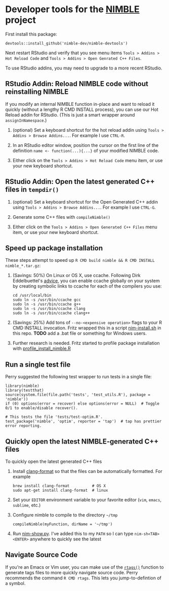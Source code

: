 # Developer tools for the [NIMBLE](http://r-nimble.org) project

First install this package:
```{r}
devtools::install_github('nimble-dev/nimble-devtools')
```
Next restart RStudio and verify that you see menu items
`Tools > Addins > Hot Reload Code` and
`Tools > Addins > Open Genrated C++ Files`.

To use RStudio addins, you may need to upgrade to a more recent RStudio.

## RStudio Addin: Reload NIMBLE code without reinstalling NIMBLE

If you modify an internal NIMBLE function in-place and want to reload it quickly
(without a lengthy R CMD INSTALL process), you can use our Hot Reload addin for
RStudio. (This is just a smart wrapper around `assignInNamespace`.)

1.  (optional) Set a keyboard shortcut for the hot reload addin using
    `Tools > Addins > Browse Addins...`. For example I use `CTRL-R`.

2.  In an RStudio editor window, position the cursor on the first line of the
    definition `name <- function(...){...}` of your modified NIMBLE code.

3.  Either click on the `Tools > Addins > Hot Reload Code` menu item, or use
    your new keyboard shortcut.

## RStudio Addin: Open the latest generated C++ files in `tempdir()`

1.  (optional) Set a keyboard shortcut for the Open Generated C++ addin using
    `Tools > Addins > Browse Addins...`. For example I use `CTRL-G`.

2. Generate some C++ files with `compileNimble()`

3.  Either click on the `Tools > Addins > Open Generated C++ Files` menu item,
    or use your new keyboard shortcut.

## Speed up package installation

These steps attempt to speed up `R CMD build nimble && R CMD INSTALL nimble_*.tar.gz`:

1.  (Savings: 50%) On Linux or OS X, use ccache.
    Following Dirk Eddelbuettel's [advice](http://stackoverflow.com/questions/13929514/how-to-enable-ccache-on-linux), you can enable ccache globally on your system by creating symbolic links to ccache for each of the compilers you use: 

    ```{sh}
    cd /usr/local/bin
    sudo ln -s /usr/bin/ccache gcc
    sudo ln -s /usr/bin/ccache g++
    sudo ln -s /usr/bin/ccache clang
    sudo ln -s /usr/bin/ccache clang++
    ```

2.  (Savings: 25%) Add tons of `--no-<expensive operation>` flags to your R CMD INSTALL invocation.
     Fritz wrapped this in a script [nim-install.sh](nim-install.sh) in this repo.
     **TODO** add a .bat file or something for Windows users.
     
3.  Further research is needed. Fritz started to profile package installation with [profile_install_nimble.R](profile_install_nimble.R)

## Run a single test file

Perry suggested the following test wrapper to run tests in a single file:

```{r}
library(nimble)
library(testthat)
source(system.file(file.path('tests', 'test_utils.R'), package = 'nimble'))
if (0) options(error = recover) else options(error = NULL)  # Toggle 0/1 to enable/disable recover().

# This tests the file 'tests/test-optim.R'.
test_package('nimble', 'optim', reporter = 'tap')  # tap has prettier error reporting.
```

## Quickly open the latest NIMBLE-generated C++ files

To quickly open the latest generated C++ files

1.  Install [clang-format](https://clang.llvm.org/docs/ClangFormat.html)
    so that the files can be automatically formatted. For example

    ```{bash}
    brew install clang-format          # OS X
    sudo apt-get install clang-format  # linux
    ```

2.  Set your `EDITOR` environment variable to your favorite editor
    (`vim`, `emacs`, `sublime`, etc.)

3.  Configure nimble to compile to the directory `~/tmp`

    ```{r}
    compileNimble(myFunction, dirName = '~/tmp')
    ```

4.  Run [nim-show.py](nim-show.py).
    I've added this to my `PATH` so I can type `nim-sh<TAB><ENTER>`
    anywhere to quickly see the latest 

## Navigate Source Code

If you're an Emacs or Vim user, you can make use of the [`rtags()`](https://www.rdocumentation.org/packages/utils/versions/3.3.2/topics/rtags) function to generate tags files to more quickly navigate source code.
Perry recommends the command `R CMD rtags`.
This lets you jump-to-defintion of a symbol.
